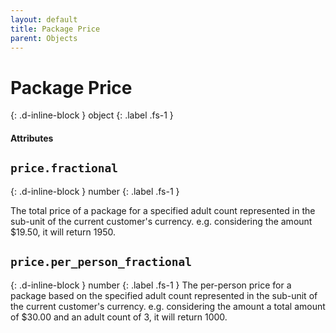 ```yaml
---
layout: default
title: Package Price
parent: Objects
---
```


# Package Price
{: .d-inline-block }
object
{: .label .fs-1 }

#### Attributes

## `price.fractional`

{: .d-inline-block }
number
{: .label .fs-1 }

The total price of a package for a specified adult count represented in the sub-unit of the current customer's currency.
e.g. considering the amount $19.50, it will return 1950.

## `price.per_person_fractional`

{: .d-inline-block }
number
{: .label .fs-1 }
The per-person price for a package based on the specified adult count represented in the sub-unit of the current customer's currency.
e.g. considering the amount a total amount of $30.00 and an adult count of 3, it will return 1000.
